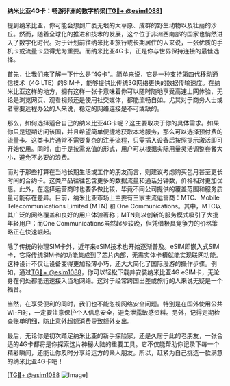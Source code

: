 **纳米比亚4G卡：畅游非洲的数字桥梁[[TG💪+ @esim1088](https://t.me/s/esim1088)]**

提到纳米比亚，你可能会想到广袤无垠的大草原、成群的野生动物以及壮丽的沙丘。然而，随着全球化的推进和技术的发展，这个位于非洲西南部的国家也悄然进入了数字化时代。对于计划前往纳米比亚旅行或长期居住的人来说，一张优质的手机卡或流量卡显得尤为重要。而纳米比亚4G卡，正是你与世界保持连接的最佳选择。

首先，让我们来了解一下什么是“4G卡”。简单来说，它是一种支持第四代移动通信技术（4G LTE）的SIM卡，能够提供比传统3G网络更快的数据传输速度。在纳米比亚这样的地方，拥有这样一张卡意味着你可以随时随地享受高速上网体验，无论是浏览网页、观看视频还是使用社交媒体，都能流畅自如。尤其对于商务人士或者需要远程办公的人来说，稳定的网络连接是不可或缺的。

那么，如何选择适合自己的纳米比亚4G卡呢？这主要取决于你的具体需求。如果你只是短期访问该国，并且希望简单便捷地获取本地服务，那么可以选择预付费的流量卡。这类卡片通常不需要复杂的注册流程，只需插入设备后按照提示激活即可开始使用。同时，由于是按需充值的形式，用户可以根据实际用量灵活调整套餐大小，避免不必要的浪费。

而对于那些打算在当地长期生活或工作的朋友而言，则建议考虑购买包月甚至更长时间的合约卡。这类产品往往包含更多的数据流量和通话分钟数，价格相对更加优惠。此外，在选择运营商时也要多做比较，毕竟不同公司提供的覆盖范围和服务质量可能存在差异。目前，纳米比亚市场上主要有三家主流运营商：MTC、Mobile Telecommunications Limited (MTN) 和 One Communications。其中，MTC以其广泛的网络覆盖和良好的用户体验著称；MTN则以创新的服务模式吸引了大批年轻用户；而One Communications虽然起步较晚，但凭借极具竞争力的价格策略正在快速崛起。

除了传统的物理SIM卡外，近年来eSIM技术也开始逐渐普及。eSIM即嵌入式SIM卡，它将传统SIM卡的功能集成到了芯片内部，无需实体卡槽就能实现联网功能。这种设计不仅让设备变得更加轻薄小巧，还大大简化了国际漫游的操作步骤。例如，通过[TG💪+ @esim1088](https://t.me/s/esim1088)，你可以轻松下载并安装纳米比亚4G eSIM卡，无论身在何处都能迅速接入当地网络。这对于经常跨国出差或旅行的人来说无疑是一个福音。

当然，在享受便利的同时，我们也不能忽视网络安全问题。特别是在国外使用公共Wi-Fi时，一定要注意保护个人信息安全，避免泄露敏感资料。另外，记得定期检查账单明细，防止意外超额消费导致额外支出。

最后，无论你是初次踏足纳米比亚的新手探险家，还是久居于此的老朋友，一张合适的4G卡都将是你探索这片神秘大陆的重要工具。它不仅能帮助你记录下每一个精彩瞬间，还能让你及时分享给远方的亲人朋友。所以，赶紧为自己挑选一款满意的纳米比亚4G卡吧！

[[TG💪+ @esim1088](https://t.me/s/esim1088) ![Image](https://i.postimg.cc/4NQfJmqS/Snipaste-2025-05-13-00-14-12.png)]